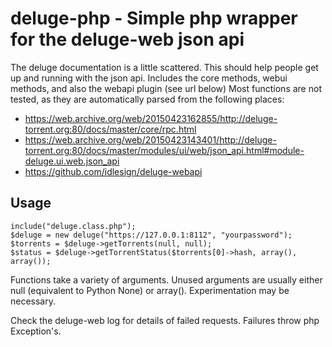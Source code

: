 # deluge-php - Simple php wrapper for the deluge-web json api
The deluge documentation is a little scattered. This should help people get up and running with the json api. Includes the core methods, webui methods, and also the webapi plugin (see url below)
Most functions are not tested, as they are automatically parsed from the following places:
* https://web.archive.org/web/20150423162855/http://deluge-torrent.org:80/docs/master/core/rpc.html
* https://web.archive.org/web/20150423143401/http://deluge-torrent.org:80/docs/master/modules/ui/web/json_api.html#module-deluge.ui.web.json_api
* https://github.com/idlesign/deluge-webapi

## Usage
```
include("deluge.class.php");
$deluge = new deluge("https://127.0.0.1:8112", "yourpassword");
$torrents = $deluge->getTorrents(null, null);
$status = $deluge->getTorrentStatus($torrents[0]->hash, array(), array());
```
Functions take a variety of arguments. Unused arguments are usually either null (equivalent to Python None) or array(). Experimentation may be necessary.

Check the deluge-web log for details of failed requests. Failures throw php Exception's.
